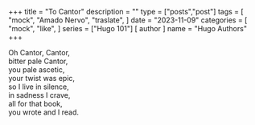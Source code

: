 +++
title = "To Cantor"
description = ""
type = ["posts","post"]
tags = [
    "mock",
    "Amado Nervo",
    "traslate",
       ]
date = "2023-11-09"
categories = [
    "mock",
    "like",
]
series = ["Hugo 101"]
[ author ]
  name = "Hugo Authors"
+++

Oh Cantor, Cantor,  
bitter pale Cantor,  
you pale ascetic,  
your twist was epic,  
so I live in silence,  
in sadness I crave,  
all for that book,  
you wrote and I read.  